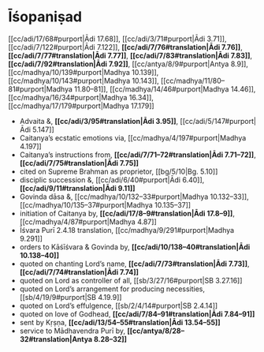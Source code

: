 # Īśopaniṣad

[[cc/adi/17/68#purport|Ādi 17.68]], [[cc/adi/3/71#purport|Ādi 3.71]], [[cc/adi/7/122#purport|Ādi 7.122]], **[[cc/adi/7/76#translation|Ādi 7.76]]**, **[[cc/adi/7/77#translation|Ādi 7.77]]**, **[[cc/adi/7/83#translation|Ādi 7.83]]**, **[[cc/adi/7/92#translation|Ādi 7.92]]**, [[cc/antya/8/9#purport|Antya 8.9]], [[cc/madhya/10/139#purport|Madhya 10.139]], [[cc/madhya/10/143#purport|Madhya 10.143]], [[cc/madhya/11/80–81#purport|Madhya 11.80–81]], [[cc/madhya/14/46#purport|Madhya 14.46]], [[cc/madhya/16/34#purport|Madhya 16.34]], [[cc/madhya/17/179#purport|Madhya 17.179]]

* Advaita &, **[[cc/adi/3/95#translation|Ādi 3.95]]**, [[cc/adi/5/147#purport|Ādi 5.147]]
* Caitanya’s ecstatic emotions via, [[cc/madhya/4/197#purport|Madhya 4.197]]
* Caitanya’s instructions from, **[[cc/adi/7/71–72#translation|Ādi 7.71–72]]**, **[[cc/adi/7/75#translation|Ādi 7.75]]**
* cited on Supreme Brahman as proprietor, [[bg/5/10|Bg. 5.10]]
* disciplic succession &, [[cc/adi/6/40#purport|Ādi 6.40]], **[[cc/adi/9/11#translation|Ādi 9.11]]**
* Govinda dāsa &, [[cc/madhya/10/132–33#purport|Madhya 10.132–33]], [[cc/madhya/10/135–37#purport|Madhya 10.135–37]]
* initiation of Caitanya by, **[[cc/adi/17/8–9#translation|Ādi 17.8–9]]**, [[cc/madhya/4/87#purport|Madhya 4.87]]
* Īśvara Purī 2.4.18 translation, [[cc/madhya/9/291#purport|Madhya 9.291]]
* orders to Kāśīśvara & Govinda by, **[[cc/adi/10/138–40#translation|Ādi 10.138–40]]**
* quoted on chanting Lord’s name, **[[cc/adi/7/73#translation|Ādi 7.73]]**, **[[cc/adi/7/74#translation|Ādi 7.74]]**
* quoted on Lord as controller of all, [[sb/3/27/16#purport|SB 3.27.16]]
* quoted on Lord’s arrangement for producing necessities, [[sb/4/19/9#purport|SB 4.19.9]]
* quoted on Lord’s effulgence, [[sb/2/4/14#purport|SB 2.4.14]]
* quoted on love of Godhead, **[[cc/adi/7/84–91#translation|Ādi 7.84–91]]**
* sent by Kṛṣṇa, **[[cc/adi/13/54–55#translation|Ādi 13.54–55]]**
* service to Mādhavendra Purī by, **[[cc/antya/8/28–32#translation|Antya 8.28–32]]**
